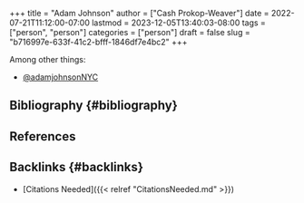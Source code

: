 +++
title = "Adam Johnson"
author = ["Cash Prokop-Weaver"]
date = 2022-07-21T11:12:00-07:00
lastmod = 2023-12-05T13:40:03-08:00
tags = ["person", "person"]
categories = ["person"]
draft = false
slug = "b716997e-633f-41c2-bfff-1846df7e4bc2"
+++

Among other things:

-   [@adamjohnsonNYC](https://twitter.com/adamjohnsonNYC)


## Bibliography {#bibliography}

## References

<style>.csl-entry{text-indent: -1.5em; margin-left: 1.5em;}</style><div class="csl-bib-body">
</div>


## Backlinks {#backlinks}

-   [Citations Needed]({{< relref "CitationsNeeded.md" >}})
